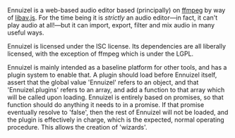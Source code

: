 Ennuizel is a web-based audio editor based (principally) on
[ffmpeg](https://ffmpeg.org) by way of
[libav.js](https://bitbucket.org/Yahweasel/libav.js/src). For the time being it
is *strictly* an audio editor—in fact, it can't play audio at all!—but it can
import, export, filter and mix audio in many useful ways.

Ennuizel is licensed under the ISC license. Its dependencies are all liberally
licensed, with the exception of ffmpeg which is under the LGPL.

Ennuizel is mainly intended as a baseline platform for other tools, and has a
plugin system to enable that. A plugin should load before Ennuizel itself,
assert that the global value 'Ennuizel' refers to an object, and that
'Ennuizel.plugins' refers to an array, and add a function to that array which
will be called upon loading. Ennuizel is entirely based on promises, so that
function should do anything it needs to in a promise. If that promise
eventually resolve to 'false', then the rest of Ennuizel will not be loaded,
and the plugin is effectively in charge, which is the expected, normal
operating procedure. This allows the creation of 'wizards'.
